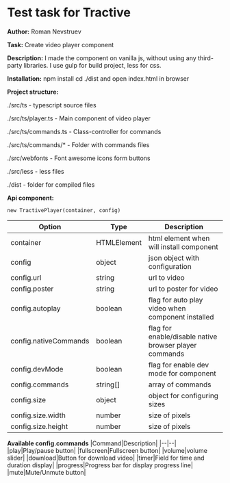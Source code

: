 # Test task for Tractive

**Author:** Roman Nevstruev

**Task:** Create video player component

**Description:**
I made the component on vanilla js, without using any third-party libraries.
I use gulp for build project, less for css.

**Installation:**
npm install
cd ./dist and open index.html in browser

**Project structure:**

./src/ts - typescript source files

./src/ts/player.ts - Main component of video player

./src/ts/commands.ts - Class-controller for commands

./src/ts/commands/* - Folder with commands files

./src/webfonts - Font awesome icons form buttons

./src/less - less files

./dist - folder for compiled files


**Api component:**

    new TractivePlayer(container, config)
|Option|Type|Description|
|--|--|--|
|container|HTMLElement|html element when will install component|
|config|object|json object with configuration|
|config.url|string|url to video|
|config.poster|string|url to poster for video|
|config.autoplay|boolean|flag for auto play video when component installed|
|config.nativeCommands|boolean|flag for enable/disable native browser player commands|
|config.devMode|boolean|flag for enable dev mode for component|
|config.commands|string[]|array of commands|
|config.size|object|object for configuring sizes|
|config.size.width|number|size of pixels|
|config.size.height|number|size of pixels|

**Available config.commands**
|Command|Description|
|--|--|
|play|Play/pause button|
|fullscreen|Fullscreen button|
|volume|volume slider|
|download|Button for download video|
|timer|Field for time and duration display|
|progress|Progress bar for display progress line|
|mute|Mute/Unmute button|
